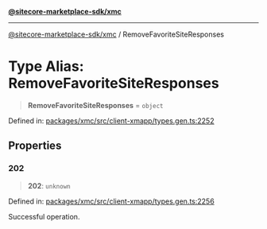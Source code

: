 [**@sitecore-marketplace-sdk/xmc**](../README.md)

***

[@sitecore-marketplace-sdk/xmc](../README.md) / RemoveFavoriteSiteResponses

# Type Alias: RemoveFavoriteSiteResponses

> **RemoveFavoriteSiteResponses** = `object`

Defined in: [packages/xmc/src/client-xmapp/types.gen.ts:2252](https://github.com/Sitecore/sitecore-marketplace-sdk/blob/af886e6134b8d1079ef5b8ef70b7eb2f1d9c8aeb/packages/xmc/src/client-xmapp/types.gen.ts#L2252)

## Properties

### 202

> **202**: `unknown`

Defined in: [packages/xmc/src/client-xmapp/types.gen.ts:2256](https://github.com/Sitecore/sitecore-marketplace-sdk/blob/af886e6134b8d1079ef5b8ef70b7eb2f1d9c8aeb/packages/xmc/src/client-xmapp/types.gen.ts#L2256)

Successful operation.
